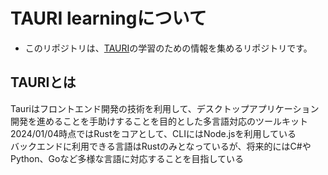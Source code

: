 # TAURI learningについて
- このリポジトリは、[TAURI](https://tauri.app/v1/guides/getting-started/prerequisites)の学習のための情報を集めるリポジトリです。

## TAURIとは
Tauriはフロントエンド開発の技術を利用して、デスクトップアプリケーション開発を進めることを手助けすることを目的とした多言語対応のツールキット  
2024/01/04時点ではRustをコアとして、CLIにはNode.jsを利用している  
バックエンドに利用できる言語はRustのみとなっているが、将来的にはC#やPython、Goなど多様な言語に対応することを目指している
